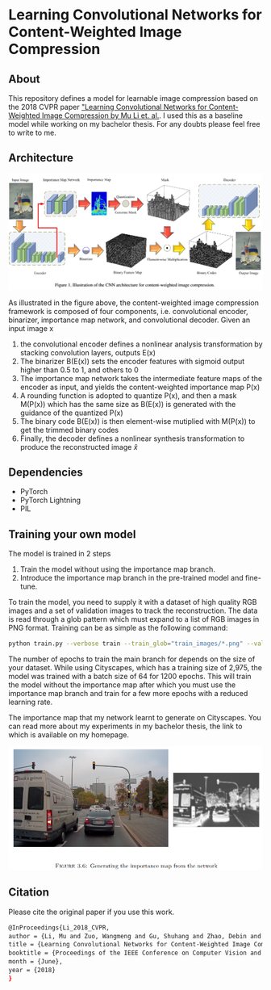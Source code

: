 # Learning Convolutional Networks for Content-Weighted Image Compression

## About

This repository defines a model for learnable image compression based on the 2018 CVPR paper ["Learning Convolutional Networks for Content-Weighted Image Compression by Mu Li et. al.](https://openaccess.thecvf.com/content_cvpr_2018/papers/Li_Learning_Convolutional_Networks_CVPR_2018_paper.pdf). I used this as a baseline model while working on my bachelor thesis. For any doubts please feel free to write to me.

## Architecture

![Architecture](images/cwicarc.png)

As illustrated in the figure above, the content-weighted image compression framework is composed of four components,
i.e. convolutional encoder, binarizer, importance map network, and convolutional decoder. Given an input image x

1. the convolutional encoder defines a nonlinear analysis transformation by stacking convolution layers, outputs E(x)
2. The binarizer B(E(x)) sets the encoder features with sigmoid output higher than 0.5 to 1, and others to 0
3. The importance map network takes the intermediate feature maps of the encoder as input, and yields the content-weighted importance map P(x)
4. A rounding function is adopted to quantize P(x), and then a mask M(P(x)) which has the same size as B(E(x)) is generated with the guidance of the quantized P(x)
5. The binary code B(E(x)) is then element-wise mutiplied with M(P(x)) to get the trimmed binary codes
6. Finally, the decoder defines a nonlinear synthesis transformation to produce the reconstructed image $\hat{x}$

## Dependencies

- PyTorch
- PyTorch Lightning
- PIL

## Training your own model

The model is trained in 2 steps

1. Train the model without using the importance map branch. 
2. Introduce the importance map branch in the pre-trained model and fine-tune.

To train the model, you need to supply it with a dataset of high quality RGB images and a set of validation images to track the reconstruction.
The data is read through a glob pattern which must expand to a list of RGB images in PNG format.
Training can be as simple as the following command:

````bash
python train.py --verbose train --train_glob="train_images/*.png" --valid_glob="valid_images/*.png"
````
The number of epochs to train the main branch for depends on the size of your dataset. While using Cityscapes, which has a training size of 2,975, the model was trained with a batch size of 64 for 1200 epochs. This will train the model without the importance map after which you must use the importance map branch and train for a few more epochs with a reduced learning rate.

The importance map that my network learnt to generate on Cityscapes. You can read more about my experiments in my bachelor thesis, the link to which is available on my homepage.

![Importance Map](images/imp_map.png)

## Citation

Please cite the original paper if you use this work.

````bash
@InProceedings{Li_2018_CVPR,
author = {Li, Mu and Zuo, Wangmeng and Gu, Shuhang and Zhao, Debin and Zhang, David},
title = {Learning Convolutional Networks for Content-Weighted Image Compression},
booktitle = {Proceedings of the IEEE Conference on Computer Vision and Pattern Recognition (CVPR)},
month = {June},
year = {2018}
}
````
